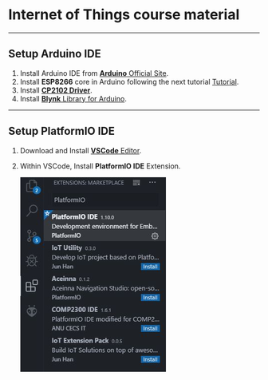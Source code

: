 # Internet of Things course material


----------
## Setup Arduino IDE
1.  Install Arduino IDE from [**Arduino** Official Site](https://arduino.cc).
2. Install **ESP8266** core in Arduino following the next tutorial [Tutorial](https://randomnerdtutorials.com/how-to-install-esp8266-board-arduino-ide/).
3. Install [**CP2102 Driver**](https://www.silabs.com/products/development-tools/software/usb-to-uart-bridge-vcp-drivers).
4. Install [**Blynk** Library for Arduino](http://help.blynk.cc/en/articles/512105-how-to-install-blynk-library-for-arduino-ide).



----------


## Setup PlatformIO IDE
1. Download and Install [**VSCode** Editor](https://code.visualstudio.com/Download).

2. Within VSCode, Install **PlatformIO IDE** Extension.

    ![PlatformIO within VSCode Extensions](images/PlatformIO%20Extension.JPG)